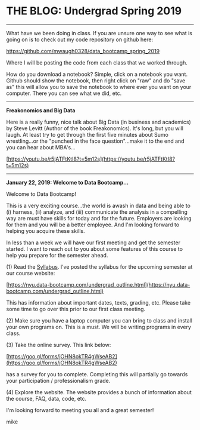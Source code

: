 # THE BLOG: Undergrad Spring 2019

---

What have we been doing in class. If you are unsure one way to see what is going on is to check out my code repository on github here:

https://github.com/mwaugh0328/data_bootcamp_spring_2019

Where I will be posting the code from each class that we worked through.

How do you download a notebook? Simple, click on a notebook you want. Github should show the notebook, then right click on "raw" and do "save as" this will allow you to save the notebook to where ever you want on your computer. There you can see what we did, etc. 


---
**Freakonomics and Big Data**

Here is a really funny, nice talk about Big Data (in business and academics) by Steve Levitt (Author of the book Freakonomics). It's long, but you will laugh. At least try to get through the first five minutes about Sumo wrestling...or the "punched in the face question"...make it to the end and you can hear about MBA's...

[https://youtu.be/r5jATFtKtI8?t=5m12s](https://youtu.be/r5jATFtKtI8?t=5m12s)

---

**January 22, 2019: Welcome to Data Bootcamp...**


Welcome to Data Bootcamp!

This is a very exciting course…the world is awash in data and being able to (i) harness, (ii) analyze, and (iii) communicate the analysis in a compelling way are must have skills for today and for the future. Employers are looking for them and you will be a better employee. And I'm looking forward to helping you acquire these skills.

In less than a week we will have our first meeting and get the semester started. I want to reach out to you about some features of this course to help you prepare for the semester ahead.

(1) Read the [Syllabus](https://github.com/nyusterndatabootcamp/teaching_materials/raw/master/documents/bootcamp_syllabus.pdf). I’ve posted the syllabus for the upcoming semester at our course website:

[https://nyu.data-bootcamp.com/undergrad_outline.html](https://nyu.data-bootcamp.com/undergrad_outline.html)

This has information about important dates, texts, grading, etc. Please take some time to go over this prior to our first class meeting.

(2) Make sure you have a laptop computer you can bring to class and install your own programs on. This is a must. We will be writing programs in every class.

(3) Take the online survey. This link below:

[https://goo.gl/forms/jOHN8okTR4gWseAB2](https://goo.gl/forms/jOHN8okTR4gWseAB2)

has a survey for you to complete. Completing this will partially go towards your participation / professionalism grade.

(4) Explore the website. The website provides a bunch of information about the course, FAQ, data, code, etc.

I'm looking forward to meeting you all and a great semester!

mike
